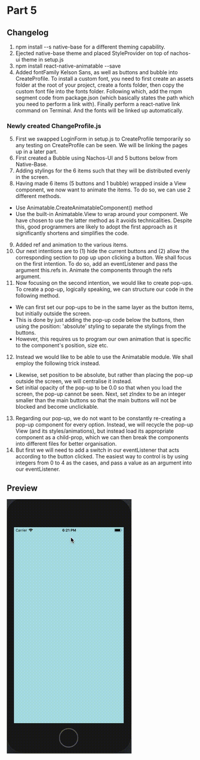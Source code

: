 # Part 5
## Changelog
1. npm install --s native-base for a different theming capability.
2. Ejected native-base theme and placed StyleProvider on top of nachos-ui theme in setup.js
3. npm install react-native-animatable --save
4. Added fontFamily Kelson Sans, as well as buttons and bubble into CreateProfile. To install a custom font, you need to first create an assets folder at the root of your project, create a fonts folder, then copy the custom font file into the fonts folder. Following which, add the rnpm segment code from package.json (which basically states the path which you need to perform a link with). Finally perform a react-native link command on Terminal. And the fonts will be linked up automatically.

### Newly created ChangeProfile.js
5. First we swapped LoginForm in setup.js to CreateProfile temporarily so any testing on CreateProfile can be seen. We will be linking the pages up in a later part.
6. First created a Bubble using Nachos-UI and 5 buttons below from Native-Base. 
7. Adding stylings for the 6 items such that they will be distributed evenly in the screen.
8. Having made 6 items (5 buttons and 1 bubble) wrapped inside a View component, we now want to animate the items. To do so, we can use 2 different methods.
* Use Animatable.CreateAnimatableComponent() method 
* Use the built-in Animatable.View to wrap around your component.
We have chosen to use the latter method as it avoids technicalities. Despite this, good programmers are likely to adopt the first approach as it significantly shortens and simplifies the code.
9. Added ref and animation to the various items.
10. Our next intentions are to (1) hide the current buttons and (2) allow the corresponding section to pop up upon clicking a button. We shall focus on the first intention. To do so, add an eventListener and pass the argument this.refs in. Animate the components through the refs argument.
11. Now focusing on the second intention, we would like to create pop-ups. To create a pop-up, logically speaking, we can structure our code in the following method.
* We can first set our pop-ups to be in the same layer as the button items, but initially outside the screen. 
* This is done by just adding the pop-up code below the buttons, then using the position: 'absolute' styling to separate the stylings from the buttons. 
* However, this requires us to program our own animation that is specific to the component's position, size etc. 
12. Instead we would like to be able to use the Animatable module. We shall employ the following trick instead.
* Likewise, set position to be absolute, but rather than placing the pop-up outside the screen, we will centralise it instead. 
* Set initial opacity of the pop-up to be 0.0 so that when you load the screen, the pop-up cannot be seen. Next, set zIndex to be an integer smaller than the main buttons so that the main buttons will not be blocked and become unclickable.

13. Regarding our pop-up, we do not want to be constantly re-creating a pop-up component for every option. Instead, we will recycle the pop-up View (and its styles/animations), but instead load its appropriate component as a child-prop, which we can then break the components into different files for better organisation.
14. But first we will need to add a switch in our eventListener that acts according to the button clicked. The easiest way to control is by using integers from 0 to 4 as the cases, and pass a value as an argument into our eventListener.

## Preview
![Preview Gif](./part5.gif)
